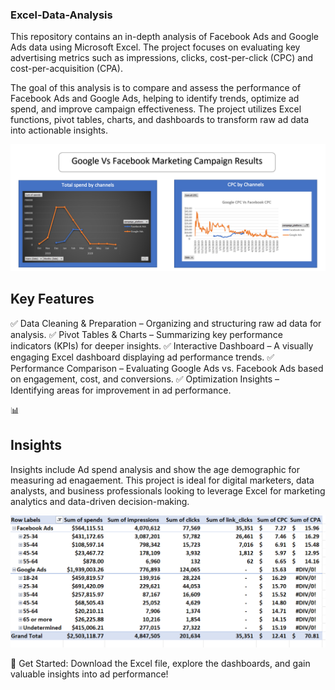 ### Excel-Data-Analysis
This repository contains an in-depth analysis of Facebook Ads and Google Ads data using Microsoft Excel. The project focuses on evaluating key advertising metrics such as impressions, clicks, cost-per-click (CPC) and cost-per-acquisition (CPA).

The goal of this analysis is to compare and assess the performance of Facebook Ads and Google Ads, helping to identify trends, optimize ad spend, and improve campaign effectiveness. The project utilizes Excel functions, pivot tables, charts, and dashboards to transform raw ad data into actionable insights.

![Alt text](https://github.com/mbrook14/Excel-Data-Analysis/blob/main/Screenshot%202025-03-02%20222514.png)


## Key Features
✅ Data Cleaning & Preparation – Organizing and structuring raw ad data for analysis.
✅ Pivot Tables & Charts – Summarizing key performance indicators (KPIs) for deeper insights.
✅ Interactive Dashboard – A visually engaging Excel dashboard displaying ad performance trends.
✅ Performance Comparison – Evaluating Google Ads vs. Facebook Ads based on engagement, cost, and conversions.
✅ Optimization Insights – Identifying areas for improvement in ad performance.

📊 
## Insights
Insights include Ad spend analysis and show the age demographic for measuring ad enagaement.
This project is ideal for digital marketers, data analysts, and business professionals looking to leverage Excel for marketing analytics and data-driven decision-making.

![Alt text](https://github.com/mbrook14/Excel-Data-Analysis/blob/main/Screenshot%202025-03-02%20222745.png)


🚀 Get Started: Download the Excel file, explore the dashboards, and gain valuable insights into ad performance!
